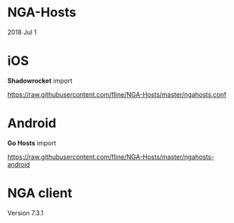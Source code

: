 # NGA-Hosts
2018 Jul 1

# iOS
**Shadowrocket** import

https://raw.githubusercontent.com/fline/NGA-Hosts/master/ngahosts.conf

# Android
**Go Hosts** import

https://raw.githubusercontent.com/fline/NGA-Hosts/master/ngahosts-android


# NGA client
Version 7.3.1
